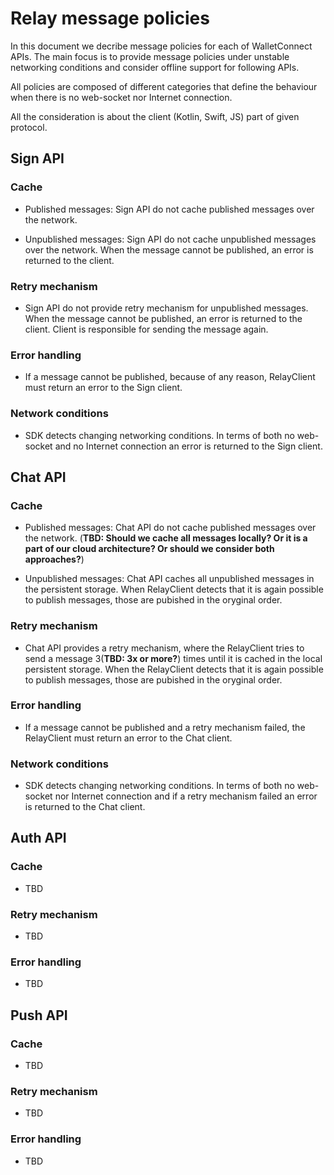 
# Relay message policies

In this document we decribe message policies for each of WalletConnect APIs. The main focus is to provide message policies under unstable networking conditions and consider offline support for following APIs.

All policies are composed of different categories that define the behaviour when there is no web-socket nor Internet connection.

All the consideration is about the client (Kotlin, Swift, JS) part of given protocol. 

## Sign API

### Cache

* Published messages: Sign API do not cache published messages over the network. 

* Unpublished messages: Sign API do not cache unpublished messages over the network. When the message cannot be published, an error is returned to the client.

### Retry mechanism

* Sign API do not provide retry mechanism for unpublished messages. When the message cannot be published, an error is returned to the client. Client is responsible for sending the message again.

### Error handling

* If a message cannot be published, because of any reason, RelayClient must return an error to the Sign client.

### Network conditions

* SDK detects changing networking conditions. In terms of both no web-socket and no Internet connection an error is returned to the Sign client. 


## Chat API

### Cache

* Published messages: Chat API do not cache published messages over the network. (**TBD: Should we cache all messages locally? Or it is a part of our cloud architecture? Or should we consider both approaches?**)

* Unpublished messages: Chat API caches all unpublished messages in the persistent storage. When RelayClient detects that it is again possible to publish messages, those are pubished in the oryginal order. 

### Retry mechanism  

* Chat API provides a retry mechanism, where the RelayClient tries to send a message 3(**TBD: 3x or more?**) times until it is cached in the local persistent storage. When the RelayClient detects that it is again possible to publish messages, those are pubished in the oryginal order. 

### Error handling

* If a message cannot be published and a retry mechanism failed, the RelayClient must return an error to the Chat client.

### Network conditions

* SDK detects changing networking conditions. In terms of both no web-socket nor Internet connection and if a retry mechanism failed  an error is returned to the Chat client.


## Auth API

### Cache

* TBD

### Retry mechanism  

* TBD

### Error handling

* TBD


## Push API

### Cache

* TBD

### Retry mechanism

* TBD  

### Error handling

* TBD
